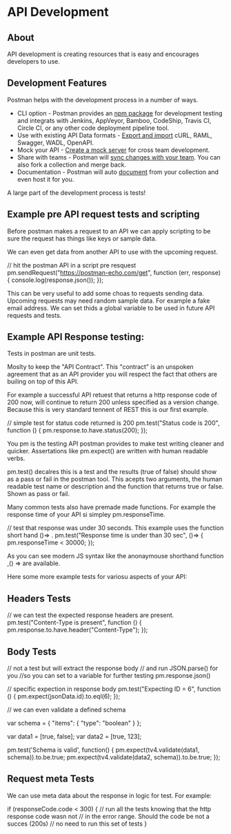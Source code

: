 # API Development

## About

API development is creating resources that is easy and encourages developers to use.

## Development Features

Postman helps with the development process in a number of ways.

* CLI option - Postman provides an [npm package](https://www.npmjs.com/package/newman) for development testing and integrats with Jenkins, AppVeyor, Bamboo, CodeShip, Travis CI, Circle CI, or any other code deployment pipeline tool. 
* Use with existing API Data formats - [Export and import](https://learning.getpostman.com/docs/postman/collections/data_formats/) cURL, RAML, Swagger, WADL, OpenAPI.
* Mock your API - [Create a mock server](https://learning.getpostman.com/docs/postman/mock_servers/setting_up_mock/) for cross team development.
* Share with teams - Postman will [sync changes with your team](https://learning.getpostman.com/docs/postman/team_library/sharing). You can also fork a collection and merge back.
* Documentation - Postman will auto [document](https://learning.getpostman.com/docs/postman/api_documentation/intro_to_api_documentation/) from your collection and even host it for you.

A large part of the development process is tests!

## Example pre API request tests and scripting

Before postman makes a request to an API we can apply scripting to be sure the request has things like keys or sample data.

We can even get data from another API to use with the upcoming request. 

// hit the postman API in a script pre resquest
pm.sendRequest("https://postman-echo.com/get", function (err, response) {
    console.log(response.json());
});


This can be very useful to add some choas to requests sending data.
Upcoming requests may need random sample data. For example a fake email address. We can set thids a global variable to be used in future API requests and tests.



## Example API Response testing:

Tests in postman are unit tests. 

Moslty to keep the "API Contract". This "contract" is an unspoken agreement that as an API provider you will respect the fact that others are builing on top of this API. 

For example a successful API retuest that returns a http response code of 200 now, will continue to return 200 unless specified as a version change. Because this is very standard tennent of REST this is our first example.

// simple test for status code returned is 200
pm.test("Status code is 200", function () {
    pm.response.to.have.status(200);
});

You pm is the testing API postman provides to make test writing cleaner and quicker. Assertations like pm.expect() are written with human readable verbs.

pm.test() decalres this is a test and the results (true of false) should show as a pass or fail in the postman tool. This acepts two arguments, the human readable test name or description and the function that returns true or false. Shown as pass or fail.

Many common tests also have premade made functions. For example the response time of your API si simpley pm.responseTime.

// test that response was under 30 seconds. This example uses the function short hand ()=> .
pm.test("Response time is under than 30 sec", ()=> {
    pm.responseTime < 30000;
});

As you can see modern JS syntax like the anonaymouse shorthand function ,() => are available.


Here some more example tests for variosu aspects of your API:

## Headers Tests

// we can test the expected response headers are present.
pm.test("Content-Type is present", function () {
    pm.response.to.have.header("Content-Type");
});


## Body Tests

// not a test but will extract the response body 
// and run JSON.parse() for you
//so you can set to a variable for further testing
 pm.response.json()

// specific expection in response body
 pm.test("Expecting ID = 6", function () {
    pm.expect(jsonData.id).to.eql(6);
});


// we can even validate a defined schema

var schema = {
  "items": {
    "type": "boolean"
  }
};

var data1 = [true, false];
var data2 = [true, 123];

pm.test('Schema is valid', function() {
  pm.expect(tv4.validate(data1, schema)).to.be.true;
  pm.expect(tv4.validate(data2, schema)).to.be.true;
});

## Request meta Tests

We can use meta data about the response in logic for test. For example:

if (responseCode.code < 300) {
    // run all the tests knowing that the http response code wasn not 
    // in the error range. Should the code be not a succes (200s)
    // no need to run this set of tests
}


